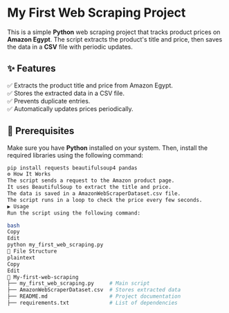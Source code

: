 # My First Web Scraping Project  

This is a simple **Python** web scraping project that tracks product prices on **Amazon Egypt**. The script extracts the product's title and price, then saves the data in a **CSV** file with periodic updates.  

## ✨ Features  

✅ Extracts the product title and price from Amazon Egypt.  
✅ Stores the extracted data in a CSV file.  
✅ Prevents duplicate entries.  
✅ Automatically updates prices periodically.  

## 📌 Prerequisites  

Make sure you have **Python** installed on your system. Then, install the required libraries using the following command:  

```bash
pip install requests beautifulsoup4 pandas
⚙️ How It Works
The script sends a request to the Amazon product page.
It uses BeautifulSoup to extract the title and price.
The data is saved in a AmazonWebScraperDataset.csv file.
The script runs in a loop to check the price every few seconds.
▶️ Usage
Run the script using the following command:

bash
Copy
Edit
python my_first_web_scraping.py
📁 File Structure
plaintext
Copy
Edit
📂 My-first-web-scraping  
├── my_first_web_scraping.py     # Main script  
├── AmazonWebScraperDataset.csv  # Stores extracted data  
├── README.md                    # Project documentation  
├── requirements.txt             # List of dependencies  
